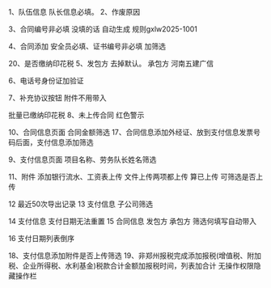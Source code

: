 1、队伍信息 队长信息必填。
2、作废原因

3、合同编号非必填 没填的话 自动生成 规则gxlw2025-1001

4、合同添加 安全员必填、证书编号非必填 加筛选

20、是否缴纳印花税
5、发包方 去掉默认。 承包方 河南五建广信

6、电话号身份证加验证

7、补充协议按钮 附件不用带入

批量已缴纳印花税
8、未上传合同 红色警示

10、合同信息页面 合同金额筛选
17、合同信息添加外经证、放到支付信息发票号码后面，支付信息添加筛选

9、支付信息页面 项目名称、劳务队长姓名筛选

11、附件 添加银行流水、工资表上传 文件上传两项都上传 算已上传 可筛选是否上传

12 最近50次导出记录
13 支付信息 子公司筛选

14 支付信息 支付日期无法重置
15 合同信息 发包方 承包方 筛选何填写自动带入

16 支付日期列表倒序

18、支付信息添加附件是否上传筛选
19、非郑州报税完成添加报税(增值税、附加税、企业所得税、水利基金)税款合计金额加报税时间，列表加合计
无操作权限隐藏操作栏